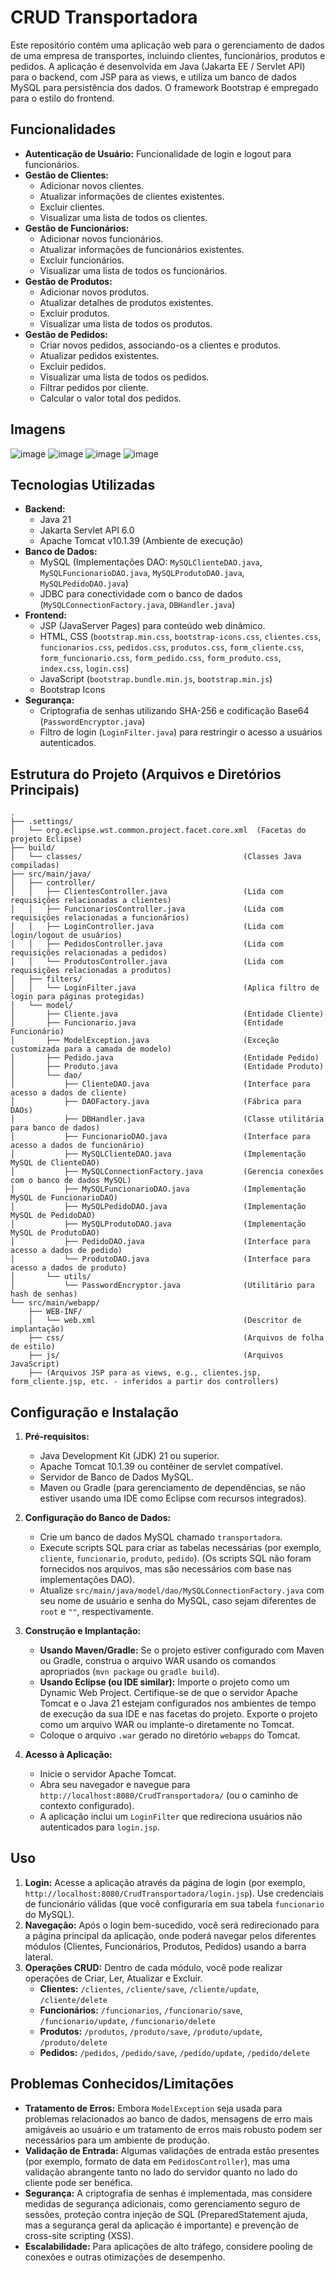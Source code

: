 # CRUD Transportadora

Este repositório contém uma aplicação web para o gerenciamento de dados de uma empresa de transportes, incluindo clientes, funcionários, produtos e pedidos. A aplicação é desenvolvida em Java (Jakarta EE / Servlet API) para o backend, com JSP para as views, e utiliza um banco de dados MySQL para persistência dos dados. O framework Bootstrap é empregado para o estilo do frontend.

## Funcionalidades

* **Autenticação de Usuário:** Funcionalidade de login e logout para funcionários.
* **Gestão de Clientes:**
    * Adicionar novos clientes.
    * Atualizar informações de clientes existentes.
    * Excluir clientes.
    * Visualizar uma lista de todos os clientes.
* **Gestão de Funcionários:**
    * Adicionar novos funcionários.
    * Atualizar informações de funcionários existentes.
    * Excluir funcionários.
    * Visualizar uma lista de todos os funcionários.
* **Gestão de Produtos:**
    * Adicionar novos produtos.
    * Atualizar detalhes de produtos existentes.
    * Excluir produtos.
    * Visualizar uma lista de todos os produtos.
* **Gestão de Pedidos:**
    * Criar novos pedidos, associando-os a clientes e produtos.
    * Atualizar pedidos existentes.
    * Excluir pedidos.
    * Visualizar uma lista de todos os pedidos.
    * Filtrar pedidos por cliente.
    * Calcular o valor total dos pedidos.
 
## Imagens
![image](https://github.com/user-attachments/assets/5132dd5e-8586-4942-b71d-a1b66f542a62) ![image](https://github.com/user-attachments/assets/e456ec54-deba-4059-a2a5-833618d75486)
![image](https://github.com/user-attachments/assets/8562ec51-011e-4e10-ae56-664bc8d67265) ![image](https://github.com/user-attachments/assets/7ef06a29-81e0-4249-bcae-39f9ea9f1ab4)





## Tecnologias Utilizadas

* **Backend:**
    * Java 21
    * Jakarta Servlet API 6.0
    * Apache Tomcat v10.1.39 (Ambiente de execução)
* **Banco de Dados:**
    * MySQL (Implementações DAO: `MySQLClienteDAO.java`, `MySQLFuncionarioDAO.java`, `MySQLProdutoDAO.java`, `MySQLPedidoDAO.java`)
    * JDBC para conectividade com o banco de dados (`MySQLConnectionFactory.java`, `DBHandler.java`)
* **Frontend:**
    * JSP (JavaServer Pages) para conteúdo web dinâmico.
    * HTML, CSS (`bootstrap.min.css`, `bootstrap-icons.css`, `clientes.css`, `funcionarios.css`, `pedidos.css`, `produtos.css`, `form_cliente.css`, `form_funcionario.css`, `form_pedido.css`, `form_produto.css`, `index.css`, `login.css`)
    * JavaScript (`bootstrap.bundle.min.js`, `bootstrap.min.js`)
    * Bootstrap Icons
* **Segurança:**
    * Criptografia de senhas utilizando SHA-256 e codificação Base64 (`PasswordEncryptor.java`)
    * Filtro de login (`LoginFilter.java`) para restringir o acesso a usuários autenticados.

## Estrutura do Projeto (Arquivos e Diretórios Principais)

```
.
├── .settings/
│   └── org.eclipse.wst.common.project.facet.core.xml  (Facetas do projeto Eclipse)
├── build/
│   └── classes/                                    (Classes Java compiladas)
├── src/main/java/
│   ├── controller/
│   │   ├── ClientesController.java                 (Lida com requisições relacionadas a clientes)
│   │   ├── FuncionariosController.java             (Lida com requisições relacionadas a funcionários)
│   │   ├── LoginController.java                    (Lida com login/logout de usuários)
│   │   ├── PedidosController.java                  (Lida com requisições relacionadas a pedidos)
│   │   └── ProdutosController.java                 (Lida com requisições relacionadas a produtos)
│   ├── filters/
│   │   └── LoginFilter.java                        (Aplica filtro de login para páginas protegidas)
│   └── model/
│       ├── Cliente.java                            (Entidade Cliente)
│       ├── Funcionario.java                        (Entidade Funcionário)
│       ├── ModelException.java                     (Exceção customizada para a camada de modelo)
│       ├── Pedido.java                             (Entidade Pedido)
│       ├── Produto.java                            (Entidade Produto)
│       └── dao/
│           ├── ClienteDAO.java                     (Interface para acesso a dados de cliente)
│           ├── DAOFactory.java                     (Fábrica para DAOs)
│           ├── DBHandler.java                      (Classe utilitária para banco de dados)
│           ├── FuncionarioDAO.java                 (Interface para acesso a dados de funcionário)
│           ├── MySQLClienteDAO.java                (Implementação MySQL de ClienteDAO)
│           ├── MySQLConnectionFactory.java         (Gerencia conexões com o banco de dados MySQL)
│           ├── MySQLFuncionarioDAO.java            (Implementação MySQL de FuncionarioDAO)
│           ├── MySQLPedidoDAO.java                 (Implementação MySQL de PedidoDAO)
│           ├── MySQLProdutoDAO.java                (Implementação MySQL de ProdutoDAO)
│           ├── PedidoDAO.java                      (Interface para acesso a dados de pedido)
│           └── ProdutoDAO.java                     (Interface para acesso a dados de produto)
│       └── utils/
│           └── PasswordEncryptor.java              (Utilitário para hash de senhas)
└── src/main/webapp/
    ├── WEB-INF/
    │   └── web.xml                                 (Descritor de implantação)
    ├── css/                                        (Arquivos de folha de estilo)
    ├── js/                                         (Arquivos JavaScript)
    ├── (Arquivos JSP para as views, e.g., clientes.jsp, form_cliente.jsp, etc. - inferidos a partir dos controllers)
```

## Configuração e Instalação

1.  **Pré-requisitos:**
    * Java Development Kit (JDK) 21 ou superior.
    * Apache Tomcat 10.1.39 ou contêiner de servlet compatível.
    * Servidor de Banco de Dados MySQL.
    * Maven ou Gradle (para gerenciamento de dependências, se não estiver usando uma IDE como Eclipse com recursos integrados).

2.  **Configuração do Banco de Dados:**
    * Crie um banco de dados MySQL chamado `transportadora`.
    * Execute scripts SQL para criar as tabelas necessárias (por exemplo, `cliente`, `funcionario`, `produto`, `pedido`). (Os scripts SQL não foram fornecidos nos arquivos, mas são necessários com base nas implementações DAO).
    * Atualize `src/main/java/model/dao/MySQLConnectionFactory.java` com seu nome de usuário e senha do MySQL, caso sejam diferentes de `root` e `""`, respectivamente.

3.  **Construção e Implantação:**
    * **Usando Maven/Gradle:** Se o projeto estiver configurado com Maven ou Gradle, construa o arquivo WAR usando os comandos apropriados (`mvn package` ou `gradle build`).
    * **Usando Eclipse (ou IDE similar):** Importe o projeto como um Dynamic Web Project. Certifique-se de que o servidor Apache Tomcat e o Java 21 estejam configurados nos ambientes de tempo de execução da sua IDE e nas facetas do projeto. Exporte o projeto como um arquivo WAR ou implante-o diretamente no Tomcat.
    * Coloque o arquivo `.war` gerado no diretório `webapps` do Tomcat.

4.  **Acesso à Aplicação:**
    * Inicie o servidor Apache Tomcat.
    * Abra seu navegador e navegue para `http://localhost:8080/CrudTransportadora/` (ou o caminho de contexto configurado).
    * A aplicação inclui um `LoginFilter` que redireciona usuários não autenticados para `login.jsp`.

## Uso

1.  **Login:** Acesse a aplicação através da página de login (por exemplo, `http://localhost:8080/CrudTransportadora/login.jsp`). Use credenciais de funcionário válidas (que você configuraria em sua tabela `funcionario` do MySQL).
2.  **Navegação:** Após o login bem-sucedido, você será redirecionado para a página principal da aplicação, onde poderá navegar pelos diferentes módulos (Clientes, Funcionários, Produtos, Pedidos) usando a barra lateral.
3.  **Operações CRUD:** Dentro de cada módulo, você pode realizar operações de Criar, Ler, Atualizar e Excluir.
    * **Clientes:** `/clientes`, `/cliente/save`, `/cliente/update`, `/cliente/delete`
    * **Funcionários:** `/funcionarios`, `/funcionario/save`, `/funcionario/update`, `/funcionario/delete`
    * **Produtos:** `/produtos`, `/produto/save`, `/produto/update`, `/produto/delete`
    * **Pedidos:** `/pedidos`, `/pedido/save`, `/pedido/update`, `/pedido/delete`

## Problemas Conhecidos/Limitações

* **Tratamento de Erros:** Embora `ModelException` seja usada para problemas relacionados ao banco de dados, mensagens de erro mais amigáveis ao usuário e um tratamento de erros mais robusto podem ser necessários para um ambiente de produção.
* **Validação de Entrada:** Algumas validações de entrada estão presentes (por exemplo, formato de data em `PedidosController`), mas uma validação abrangente tanto no lado do servidor quanto no lado do cliente pode ser benéfica.
* **Segurança:** A criptografia de senhas é implementada, mas considere medidas de segurança adicionais, como gerenciamento seguro de sessões, proteção contra injeção de SQL (PreparedStatement ajuda, mas a segurança geral da aplicação é importante) e prevenção de cross-site scripting (XSS).
* **Escalabilidade:** Para aplicações de alto tráfego, considere pooling de conexões e outras otimizações de desempenho.
